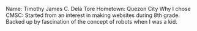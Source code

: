Name: Timothy James C. Dela Tore
Hometown: Quezon City
Why I chose CMSC: Started from an interest in making websites during 8th grade. Backed up by fascination of the concept of robots when I was a kid.